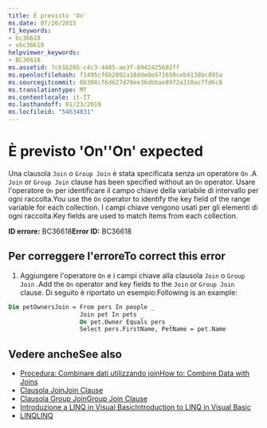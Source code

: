 ```yaml
---
title: È previsto 'On'
ms.date: 07/20/2015
f1_keywords:
- bc36618
- vbc36618
helpviewer_keywords:
- BC36618
ms.assetid: 7cb1b205-c4c3-4485-ae3f-8942425692ff
ms.openlocfilehash: f1495cf6b2092a18dde0e971650ceb4138bc895a
ms.sourcegitcommit: 6b308cf6d627d78ee36dbbae8972a310ac7fd6c8
ms.translationtype: MT
ms.contentlocale: it-IT
ms.lasthandoff: 01/23/2019
ms.locfileid: "54634831"
---
```

# <a name="on-expected"></a><span data-ttu-id="45883-102">È previsto 'On'</span><span class="sxs-lookup"><span data-stu-id="45883-102">'On' expected</span></span>
<span data-ttu-id="45883-103">Una clausola `Join` o `Group Join` è stata specificata senza un operatore `On` .</span><span class="sxs-lookup"><span data-stu-id="45883-103">A `Join` or `Group Join` clause has been specified without an `On` operator.</span></span> <span data-ttu-id="45883-104">Usare l'operatore `On` per identificare il campo chiave della variabile di intervallo per ogni raccolta.</span><span class="sxs-lookup"><span data-stu-id="45883-104">You use the `On` operator to identify the key field of the range variable for each collection.</span></span> <span data-ttu-id="45883-105">I campi chiave vengono usati per gli elementi di ogni raccolta.</span><span class="sxs-lookup"><span data-stu-id="45883-105">Key fields are used to match items from each collection.</span></span>  
  
 <span data-ttu-id="45883-106">**ID errore:** BC36618</span><span class="sxs-lookup"><span data-stu-id="45883-106">**Error ID:** BC36618</span></span>  
  
## <a name="to-correct-this-error"></a><span data-ttu-id="45883-107">Per correggere l'errore</span><span class="sxs-lookup"><span data-stu-id="45883-107">To correct this error</span></span>  
  
1.  <span data-ttu-id="45883-108">Aggiungere l'operatore `On` e i campi chiave alla clausola `Join` o `Group Join` .</span><span class="sxs-lookup"><span data-stu-id="45883-108">Add the `On` operator and key fields to the `Join` or `Group Join` clause.</span></span> <span data-ttu-id="45883-109">Di seguito è riportato un esempio:</span><span class="sxs-lookup"><span data-stu-id="45883-109">Following is an example:</span></span>  
  
```vb  
Dim petOwnersJoin = From pers In people _  
                    Join pet In pets _  
                    On pet.Owner Equals pers _  
                    Select pers.FirstName, PetName = pet.Name  
```  
  
## <a name="see-also"></a><span data-ttu-id="45883-110">Vedere anche</span><span class="sxs-lookup"><span data-stu-id="45883-110">See also</span></span>
- [<span data-ttu-id="45883-111">Procedura: Combinare dati utilizzando join</span><span class="sxs-lookup"><span data-stu-id="45883-111">How to: Combine Data with Joins</span></span>](../../visual-basic/programming-guide/language-features/linq/how-to-combine-data-with-linq-by-using-joins.md)
- [<span data-ttu-id="45883-112">Clausola Join</span><span class="sxs-lookup"><span data-stu-id="45883-112">Join Clause</span></span>](../../visual-basic/language-reference/queries/join-clause.md)
- [<span data-ttu-id="45883-113">Clausola Group Join</span><span class="sxs-lookup"><span data-stu-id="45883-113">Group Join Clause</span></span>](../../visual-basic/language-reference/queries/group-join-clause.md)
- [<span data-ttu-id="45883-114">Introduzione a LINQ in Visual Basic</span><span class="sxs-lookup"><span data-stu-id="45883-114">Introduction to LINQ in Visual Basic</span></span>](../../visual-basic/programming-guide/language-features/linq/introduction-to-linq.md)
- [<span data-ttu-id="45883-115">LINQ</span><span class="sxs-lookup"><span data-stu-id="45883-115">LINQ</span></span>](../../visual-basic/programming-guide/language-features/linq/index.md)
